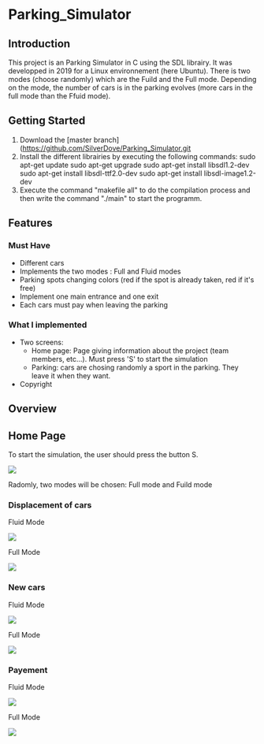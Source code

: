 # Parking_Simulator

## Introduction
This project is an Parking Simulator in C using the SDL librairy. It was developped in 2019 for a Linux environnement (here Ubuntu). There is two modes (choose randomly) which are the Fuild and the Full mode. Depending on the mode, the number of cars is in the parking evolves (more cars in the full mode than the Ffuid mode).

## Getting Started
1. Download the [master branch](https://github.com/SilverDove/Parking_Simulator.git
2. Install the different librairies by executing the following commands:
sudo apt-get update
sudo apt-get upgrade
sudo apt-get install libsdl1.2-dev
sudo apt-get install libsdl-ttf2.0-dev
sudo apt-get install libsdl-image1.2-dev
3. Execute the command "makefile all" to do the compilation process and then write the command "./main" to start the programm.


## Features

### Must Have
* Different cars
* Implements the two modes : Full and Fluid modes
* Parking spots changing colors (red if the spot is already taken, red if it's free) 
* Implement one main entrance and one exit
* Each cars must pay when leaving the parking

### What I implemented
* Two screens: 
    * Home page: Page giving information about the project (team members, etc...). Must press 'S' to start the simulation
    * Parking: cars are chosing randomly a sport in the parking. They leave it when they want.
* Copyright


 ## Overview

## Home Page
To start the simulation, the user should press the button S.

![](https://github.com/SilverDove/Parking_Simulator/blob/main/Screen/%C3%A9cran-d'accueil.png)

Radomly, two modes will be chosen: Full mode and Fuild mode


### Displacement of cars
Fluid Mode

![](https://github.com/SilverDove/Parking_Simulator/blob/main/Screen/%5BFUILD%20MODE%5D%20Nouvelle%20voiture.png)

Full Mode

![](https://github.com/SilverDove/Parking_Simulator/blob/main/Screen/%5BFULL%20MODE%5D%20D%C3%A9placements.png)

### New cars
Fluid Mode

![](https://github.com/SilverDove/Parking_Simulator/blob/main/Screen/%5BFUILD%20MODE%5D%20Nouvelle%20voiture.png)

Full Mode

![](https://github.com/SilverDove/Parking_Simulator/blob/main/Screen/%5BFULL%20MODE%5D%20Nouvelle%20voiture.png)

### Payement
Fluid Mode

![](https://github.com/SilverDove/Parking_Simulator/blob/main/Screen/%5BFUILD%20MODE%5D%20Payements.png)

Full Mode

![](https://github.com/SilverDove/Parking_Simulator/blob/main/Screen/%5BFULL%20MODE%5D%20Payement.png)
